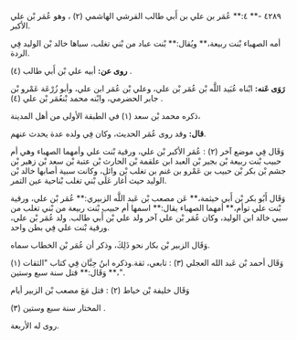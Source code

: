 ٤٢٨٩ -** ٤:** عُمَر بن علي بن أَبي طالب القرشي الهاشمي (٢) ، وهو عُمَر بْن علي الأكبر.

أمه الصهباء بْنت ربيعة،** ويُقال:** بْنت عباد من بْني تغلب، سباها خالد بْن الوليد فِي الردة.

**روى عن:** أبيه علي بْن أَبي طالب (٤) .

**رَوَى عَنه:** ابْناه عُبَيد اللَّه بْن عُمَر بْن علي، وعلي بْن عُمَر ابن علي، وأبو زُرْعَة عَمْرو بْن جابر الحضرمي، وابْنه محمد بْنعُمَر بْن علي (٤) .

ذكره محمد بْن سعد (١) في الطبقة الأولى من أهل المدينة،

**قال:** وقد روى عُمَر الحديث، وكان فِي ولده عدة يحدث عنهم.

وَقَال فِي موضع آخر (٢) : عُمَر الأكبر بْن علي، ورقية بْنت علي وأمهما الصهباء وهي أم حبيب بْنت ربيعة بْن بجير بْن العبد ابن علقمة بْن الحارث بْن عتبة بْن سعد بْن زهير بْن جشم بْن بكر بْن حبيب بن عَمْرو بن غنم بن تغلب بْن وائل، وكانت سبية أصابها خالد بْن الوليد حيث أغار عَلَى بْني تغلب بْناحية عين التمر.

وَقَال أَبُو بكر بْن أَبي خيثمة،** عَن مصعب بْن عَبد اللَّه الزبيري:** عُمَر بْن علي، ورقية بْنت علي توأم،** أمهما الصهباء يقال:** اسمها أم حبيب بْنت ربيعة من بْني تغلب من سبي خالد ابن الوليد، وكان عُمَر بْن علي آخر ولد علي بْن أَبي طالب. ولد عُمَر بْن علي، ورقية بْنت علي فِي بطن واحد.

وَقَال الزبير بْن بكار نحو ذَلِكَ، وذكر أن عُمَر بْن الخطاب سماه.

وَقَال أحمد بْن عَبد الله العجلي (٣) : تابعي، ثقة.وذكره ابنُ حِبَّان فِي كتاب "الثقات (١) "،** وَقَال:** قتل سنة سبع وستين.

وَقَال خليفة بْن خياط (٢) : قتل مَعَ مصعب بْن الزبير أيام

المختار سنة سبع وستين (٣) .

روى له الأربعة.